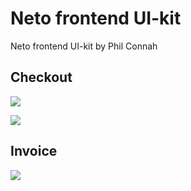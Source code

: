 # Neto frontend UI-kit

Neto frontend UI-kit by Phil Connah

## Checkout

![](https://github.com/philcon93/netofrontend-uikit/blob/master/checkout/d/default.png)

![](https://github.com/philcon93/netofrontend-uikit/blob/master/checkout-a/d/default.png)

## Invoice

![](https://github.com/philcon93/netofrontend-uikit/blob/master/invoice-desktop.png)
